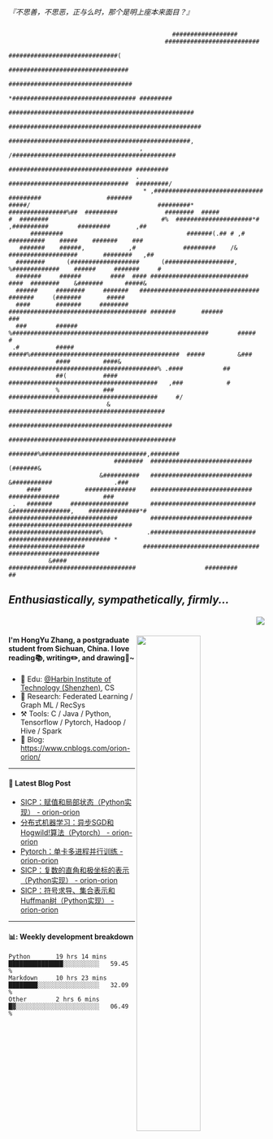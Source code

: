 <!--
 * @Descripttion: 
 * @Version: 1.0
 * @Author: ZhangHongYu
 * @Date: 2022-03-13 11:15:04
 * @LastEditors: ZhangHongYu
 * @LastEditTime: 2022-07-03 14:37:10
-->
*『不思善，不思恶，正与么时，那个是明上座本来面目？』*
```text
                                                                                                              
                                             ##################                                               
                                           ##########################                                         
                                         ##############################(                                      
                                        #################################                                     
                                        ##################################                                    
                                       *################################## #########                          
                                 ###################################################                          
                                #####################################################                         
                                  ##################################################,                         
                                    , /#############################################                          
                                      ################################## #########                            
                                   .  #################################  #########/                           
                                     * ,##############################   #########                  #######   
#####/                                   #########* ################%##  #########             ########  #####
#  ########                               #%  #####################*#   ,##########        #########       ,##
      #########                                  #######(.## # ,#        ##########    #####    #######    ###
   #######    ######,            ,#             #########    /&       ###################       ########   ,##
  ########      (###################      (###################,     %#############    ######     #######     #
  #######     ######        ####  #### ########################### ####  ########    &#######      #####&     
  ######     ########     #######   #################################    #######     (#######       #####     
  ####       #######     ######## ###################################### #######       ######         ###     
  ###        ######      %######################################################        #####           #     
 .#          #####        #####%#########################################  #####         &###                 
             ####         ####& #########################################% .####           ##                 
             ##(          ####  #########################################   ,###            #                 
             %            ###   #########################################     #/                              
                           &   ###########################################                                    
                              #############################################                                   
                              ##############################################                                  
                             ########%#############################,########                                  
                             ########  ############################ (#######&                                 
                         &##########   ############################  &###########                 .###        
     ####            ##############    ############################    ##############            ###          
 .   #######     ################      #############################    &################,    ##############*#
##############################         ############################         ##################################
#########################%            .#############################            ############################ *
#####################                ################################                #########################
           &####                    ###################################                   #########       ##  
```
## *Enthusiastically, sympathetically, firmly...*<p align="right"> ![](https://komarev.com/ghpvc/?username=orion-orion) </p>



<img align="right" src="https://github-readme-stats-sigma-five.vercel.app/api?username=orion-orion&show_icons=true&hide_border=true&theme=tokyonight" width="50%">

#### I'm HongYu Zhang, a postgraduate student from Sichuan, China. I love reading:books:, writing:pencil2:, and drawing:art:~
- 🏫 Edu: [@Harbin Institute of Technology (Shenzhen)](https://www.hitsz.edu.cn/index.html), CS
- 🔭 Research: Federated Learning / Graph ML / RecSys
- ⚒️ Tools: C / Java / Python, Tensorflow / Pytorch, Hadoop / Hive / Spark
- 📗 Blog: https://www.cnblogs.com/orion-orion/ 

___

#### 📕  Latest Blog Post 
<!-- BLOG-POST-LIST:START -->
- [SICP：赋值和局部状态（Python实现） - orion-orion](https://www.cnblogs.com/orion-orion/p/17185719.html)
- [分布式机器学习：异步SGD和Hogwild!算法（Pytorch） - orion-orion](https://www.cnblogs.com/orion-orion/p/17118029.html)
- [Pytorch：单卡多进程并行训练 - orion-orion](https://www.cnblogs.com/orion-orion/p/17066473.html)
- [SICP：复数的直角和极坐标的表示（Python实现） - orion-orion](https://www.cnblogs.com/orion-orion/p/17065543.html)
- [SICP：符号求导、集合表示和Huffman树（Python实现） - orion-orion](https://www.cnblogs.com/orion-orion/p/17026000.html)
<!-- BLOG-POST-LIST:END -->

____

#### 📊: Weekly development breakdown
<!--START_SECTION:waka-->

```text
Python       19 hrs 14 mins  ███████████████░░░░░░░░░░   59.45 %
Markdown     10 hrs 23 mins  ████████░░░░░░░░░░░░░░░░░   32.09 %
Other        2 hrs 6 mins    █▓░░░░░░░░░░░░░░░░░░░░░░░   06.49 %
```

<!--END_SECTION:waka-->













